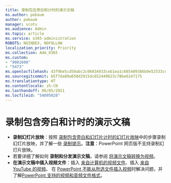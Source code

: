 ```yaml
---
title: 录制包含旁白和计时的演示文稿
ms.author: pebaum
author: pebaum
manager: scotv
ms.audience: Admin
ms.topic: article
ms.service: o365-administration
ROBOTS: NOINDEX, NOFOLLOW
localization_priority: Priority
ms.collection: Adm_O365
ms.custom:
- "9001698"
- "5473"
ms.openlocfilehash: d3f9be5cd50abc2c06934933ceb1ea1c685409386b9e52533cde3d55a4042e37
ms.sourcegitcommit: b5f7da89a650d2915dc652449623c78be6247175
ms.translationtype: HT
ms.contentlocale: zh-CN
ms.lasthandoff: 08/05/2021
ms.locfileid: "54095028"
---
```

# <a name="record-a-presentation-with-narration-and-timing"></a>录制包含旁白和计时的演示文稿

- **录制幻灯片放映**：按照 [录制包含旁白和幻灯片计时的幻灯片放映](https://support.office.com/article/Record-a-slide-show-with-narration-and-slide-timings-0B9502C6-5F6C-40AE-B1E7-E47D8741161C)中的步骤录制幻灯片放映，并了解一些 [录制提示](https://support.office.com/article/Record-a-slide-show-with-narration-and-slide-timings-0B9502C6-5F6C-40AE-B1E7-E47D8741161C#OfficeVersion=Web)。**注意**：PowerPoint 网页版不支持录制幻灯片放映。 
- 若要详细了解如何 **录制和分发演示文稿**，请参阅 [将演示文稿转换为视频](https://support.office.com/article/Turn-your-presentation-into-a-video-C140551F-CB37-4818-B5D4-3E30815C3E83)。
- **在演示文稿中插入视频文件**：插入 [来自计算机的视频文件](https://support.office.com/article/insert-and-play-a-video-file-from-your-computer-f3fcbd3e-5f86-4320-8aea-31bff480ed02)、插入 [来自 YouTube 的视频](https://support.office.com/article/Insert-a-video-from-YouTube-or-another-site-8340ec69-4cee-4fe1-ab96-4849154bc6db)。  在 [PowerPoint 不能从所选文件插入视频](https://support.office.com/article/PowerPoint-cannot-insert-a-video-from-the-selected-file-acd46430-9e0c-4dca-9484-19cf0afdde7c)时解决问题，并了解[PowerPoint 支持的视频和音频文件格式](https://support.office.com/article/video-and-audio-file-formats-supported-in-powerpoint-d8b12450-26db-4c7b-a5c1-593d3418fb59)。
